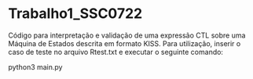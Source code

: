 # Trabalho1_SSC0722

Código para interpretação e validação de uma expressão CTL sobre uma Máquina de Estados descrita em formato KISS.
Para utilização, inserir o caso de teste no arquivo Rtest.txt e executar o seguinte comando:

python3 main.py
